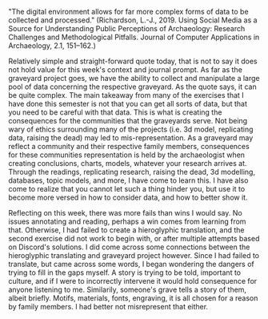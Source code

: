 "The digital environment allows for far more complex forms of data to be collected and processed." (Richardson, L.-J., 2019. Using Social Media as a Source for Understanding Public Perceptions of Archaeology: Research Challenges and Methodological Pitfalls. Journal of Computer Applications in Archaeology, 2.1, 151–162.)

Relatively simple and straight-forward quote today, that is not to say it does not hold value for this week's context and journal prompt. 
As far as the graveyard project goes, we have the ability to collect and manipulate a large pool of data concerning the respective graveyard. As the quote says, it can be quite complex. 
The main takeaway from many of the exercises that I have done this semester is not that you can get all sorts of data, but that you need to be careful with that data. 
This is what is creating the consequences for the communities that the graveyards serve. 
Not being wary of ethics surrounding many of the projects (i.e. 3d model, replicating data, raising the dead) may led to mis-representation.
As a graveyard may reflect a community and their respective family members, consequences for these communities representation is held by the archaeologist when creating conclusions, charts, models, whatever your research arrives at. 
Through the readings, replicating research, raising the dead, 3d modelling, databases, topic models, and more, I have come to learn this. 
I have also come to realize that you cannot let such a thing hinder you, but use it to become more versed in how to consider data, and how to better show it. 

Reflecting on this week, there was more fails than wins I would say. No issues annotating and reading, perhaps a win comes from learning from that. 
Otherwise, I had failed to create a hieroglyphic translation, and the second exercise did not work to begin with, or after multiple attempts based on Discord's solutions. 
I did come across some connections between the hieroglyphic translating and graveyard project however. 
Since I had failed to translate, but came across some words, I began wondering the dangers of trying to fill in the gaps myself. A story is trying to be told, important to culture, and if I were to incorrectly intervene it would hold consequence for anyone listening to me. 
Similarily, someone's grave tells a story of them, albeit briefly. Motifs, materials, fonts, engraving, it is all chosen for a reason by family members. I had better not misrepresent that either. 
